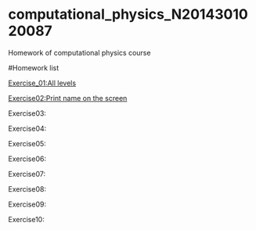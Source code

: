 # computational_physics_N2014301020087
Homework of computational physics course

#Homework list

[Exercise_01:All levels](https://www.zybuluo.com/Guozhongzhi/note/493534)

[Exercise02:Print name on the screen](https://www.zybuluo.com/Guozhongzhi/note/493534)

Exercise03:

Exercise04:

Exercise05:

Exercise06: 

Exercise07: 

Exercise08: 

Exercise09: 

Exercise10:

